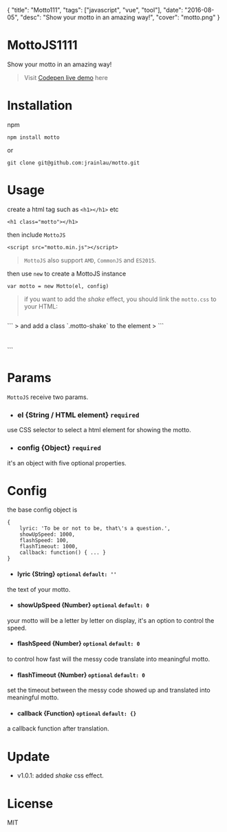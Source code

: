 {
  "title": "Motto111",
  "tags": ["javascript", "vue", "tool"],
  "date": "2016-08-05",
  "desc": "Show your motto in an amazing way!",
  "cover": "motto.png"
}

# MottoJS1111
Show your motto in an amazing way!

> Visit [Codepen live demo](http://codepen.io/jrainlau/pen/vKQKEA) here

# Installation
npm
```
npm install motto
```
or

```
git clone git@github.com:jrainlau/motto.git
```


# Usage
create a html tag such as `<h1></h1>` etc
```
<h1 class="motto"></h1>
```
then include `MottoJS` 

```
<script src="motto.min.js"></script>
```
> `MottoJS` also support `AMD`, `CommonJS` and `ES2015`.

then use `new` to create a MottoJS instance
```
var motto = new Motto(el, config)
```
> if you want to add the *shake* effect, you should link the `motto.css` to your  HTML:
> ```
<link rel="stylesheet" href="motto.css">
```
> and add a class `.motto-shake` to the element
> ```
<h1 class="title motto-shake"></h1>
```

# Params
`MottoJS` receive two params.
- ### el {String / HTML element} `required`
use CSS selector to select a html element for showing the motto.

- ### config {Object} `required`
it's an object with five optional properties.

# Config
the base config object is
```
{
    lyric: 'To be or not to be, that\'s a question.',
    showUpSpeed: 1000,
    flashSpeed: 100,
    flashTimeout: 1000,
    callback: function() { ... }
}
```
- #### lyric {String} `optional`  `default: ''`
the text of your motto.


- #### showUpSpeed {Number} `optional` `default: 0`
your motto will be a letter by letter on display, it's an option to control the speed.

- #### flashSpeed {Number} `optional` `default: 0`
to control how fast will the messy code translate into meaningful motto.

- #### flashTimeout {Number} `optional` `default: 0`
set the timeout between the messy code showed up and translated into meaningful motto.

- #### callback {Function} `optional` `default: {}`
a callback function after translation.

# Update
- v1.0.1: added *shake* css effect.

# License
MIT
